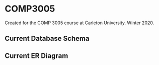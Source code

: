 # COMP3005
Created for the COMP 3005 course at Carleton University. Winter 2020.

## Current Database Schema

## Current ER Diagram
